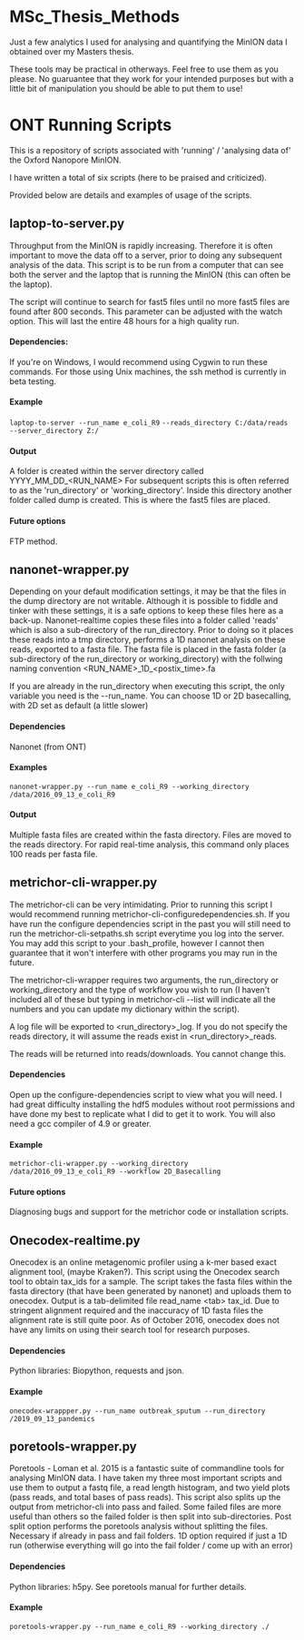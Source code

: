 # MSc_Thesis_Methods

Just a few analytics I used for analysing and quantifying the MinION data I obtained over my Masters thesis.

These tools may be practical in otherways. Feel free to use them as you please. No guaruantee that they work for your intended purposes but with a little bit of manipulation you should be able to put them to use!

# ONT Running Scripts
This is a repository of scripts associated with 'running' / 'analysing data of' the Oxford Nanopore MinION.

I have written a total of six scripts (here to be praised and criticized).

Provided below are details and examples of usage of the scripts.

## laptop-to-server.py
Throughput from the MinION is rapidly increasing. Therefore it is often important to move the data off to a server, prior to doing any subsequent analysis of the data.
This script is to be run from a computer that can see both the server and the laptop that is running the MinION (this can often be the laptop).

The script will continue to search for fast5 files until no more fast5 files are found after 800 seconds. This parameter can be adjusted with the watch option. This will last the entire 48 hours for a high quality run.

#### Dependencies:
If you're on Windows, I would recommend using Cygwin to run these commands.
For those using Unix machines, the ssh method is currently in beta testing.

#### Example
`laptop-to-server --run_name e_coli_R9`
`--reads_directory C:/data/reads --server_directory Z:/`


#### Output
A folder is created within the server directory called YYYY\_MM\_DD\_\<RUN\_NAME>
For subsequent scripts this is often referred to as the 'run_directory' or 'working_directory'. Inside this directory another folder called dump is created. This is where the fast5 files are placed.


#### Future options
FTP method.

## nanonet-wrapper.py

Depending on your default modification settings, it may be that the files in the dump directory are not writable. Although it is possible to fiddle and tinker with these settings, it is a safe options to keep these files here as a back-up. Nanonet-realtime copies these files into a folder called 'reads' which is also a sub-directory of the run_directory. Prior to doing so it places these reads into a tmp directory, performs a 1D nanonet analysis on these reads, exported to a fasta file. The fasta file is placed in the fasta folder (a sub-directory of the run\_directory or working\_directory) with the follwing naming convention \<RUN\_NAME>\_1D\_\<postix_time>.fa

If you are already in the run\_directory when executing this script, the only variable you need is the --run\_name.
You can choose 1D or 2D basecalling, with 2D set as default (a little slower)


#### Dependencies
Nanonet (from ONT)

#### Examples
`nanonet-wrapper.py --run_name e_coli_R9 --working_directory /data/2016_09_13_e_coli_R9`

#### Output
Multiple fasta files are created within the fasta directory. Files are moved to the reads directory. For rapid real-time analysis, this command only places 100 reads per fasta file.


## metrichor-cli-wrapper.py
The metrichor-cli can be very intimidating. Prior to running this script I would recommend running metrichor-cli-configuredependencies.sh. If you have run the configure dependencies script in the past you will still need to run the metrichor-cli-setpaths.sh script everytime you log into the server. You may add this script to your .bash_profile, however I cannot then guarantee that it won't interfere with other programs you may run in the future.

The metrichor-cli-wrapper requires two arguments, the run\_directory or working\_directory and the type of workflow you wish to run (I haven't included all of these but typing in metrichor-cli --list will indicate all the numbers and you can update my dictionary within the script).

A log file will be exported to \<run\_directory>\_log. If you do not specify the reads directory, it will assume the reads exist in \<run_directory>\_reads.

The reads will be returned into reads/downloads. You cannot change this.

#### Dependencies
Open up the configure-dependencies script to view what you will need. I had great difficulty
installing the hdf5 modules without root permissions and have done my best to replicate what I did to get it to work. You will also need a gcc compiler of 4.9 or greater.

#### Example
`metrichor-cli-wrapper.py --working_directory /data/2016_09_13_e_coli_R9 --workflow 2D_Basecalling`

#### Future options
Diagnosing bugs and support for the metrichor code or installation scripts.

## Onecodex-realtime.py
Onecodex is an online metagenomic profiler using a k-mer based exact alignment tool,
(maybe Kraken?).
This script using the Onecodex search tool to obtain tax\_ids for a sample. The script takes the fasta files within the fasta directory (that have been generated by nanonet) and uploads them to onecodex. Output is a tab-delimited file read_name \<tab> tax_id.
Due to stringent alignment required and the inaccuracy of 1D fasta files the alignment rate is still quite poor. As of October 2016, onecodex does not have any limits on using their search tool for research purposes.

#### Dependencies
Python libraries: Biopython, requests and json.

#### Example
`onecodex-wrappper.py --run_name outbreak_sputum --run_directory /2019_09_13_pandemics`

## poretools-wrapper.py
Poretools - Loman et al. 2015 is a fantastic suite of commandline tools for analysing MinION data. I have taken my three most important scripts and use them to output a fastq file, a read length histogram,
and two yield plots (pass reads, and total bases of pass reads). This script also splits up the output from metrichor-cli into pass and failed. Some failed files are more useful than others so the failed folder is
then split into sub-directories.
Post split option performs the poretools analysis without splitting the files. Necessary if already in pass and fail folders.
1D option required if just a 1D run (otherwise everything will go into the fail folder / come up with an error)

#### Dependencies
Python libraries: h5py. See poretools manual for further details.

#### Example
`poretools-wrapper.py --run_name e_coli_R9 --working_directory ./`

